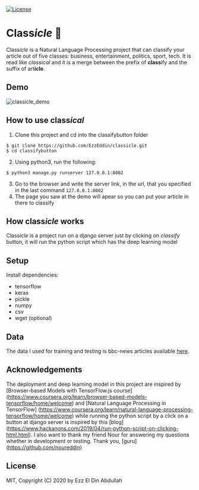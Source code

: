 [![License](https://img.shields.io/badge/license-MIT-blue.svg)](LICENSE)

# Class*icle* :book:
Class*icle* is a Natural Language Processing project that can classify your article out of five classes: business, entertainment, politics, sport, tech. It is read like _classical_ and it is a merge between the prefix of **class**ify and the suffix of art**icle**.

## Demo
![classicle_demo](https://user-images.githubusercontent.com/11898152/71850472-08b1d800-30dd-11ea-964d-aea73a131f95.gif)

## How to use class*ical*
1. Clone this project and cd into the classifybutton folder
```
$ git clone https://github.com/EzzEddin/classicle.git
$ cd classifybutton
```

2. Using python3, run the following:
```
$ python3 manage.py runserver 127.0.0.1:8002
```
3. Go to the browser and write the server link, in the url, that you specified in the last command `127.0.0.1:8002`
4. The page you saw at the demo will apear so you can put your article in there to classify

## How class*icle* works
Class*icle* is a project run on a django server just by clicking on *classify* button, it will run the python script which has the deep learning model


## Setup
Install dependencies:
- tensorflow
- keras
- pickle
- numpy 
- csv
- wget (optional)

## Data
The data I used for training and testing is bbc-news articles available [here](http://mlg.ucd.ie/datasets/bbc.html).

## Acknowledgements
The deployment and deep learning model in this project are inspired by [Browser-based Models with TensorFlow.js course] (https://www.coursera.org/learn/browser-based-models-tensorflow/home/welcome) and [Natural Language Processing in TensorFlow] (https://www.coursera.org/learn/natural-language-processing-tensorflow/home/welcome) while running the python script by a click on a button at django server is inspired by this [blog] (https://www.hackanons.com/2019/04/run-python-script-on-clicking-html.html).
I also want to thank my friend Nour for answering my questions whether in development or testing. Thank you, [guru] (https://github.com/noureddin)

## License
MIT, Copyright (C) 2020 by Ezz El Din Abdullah

